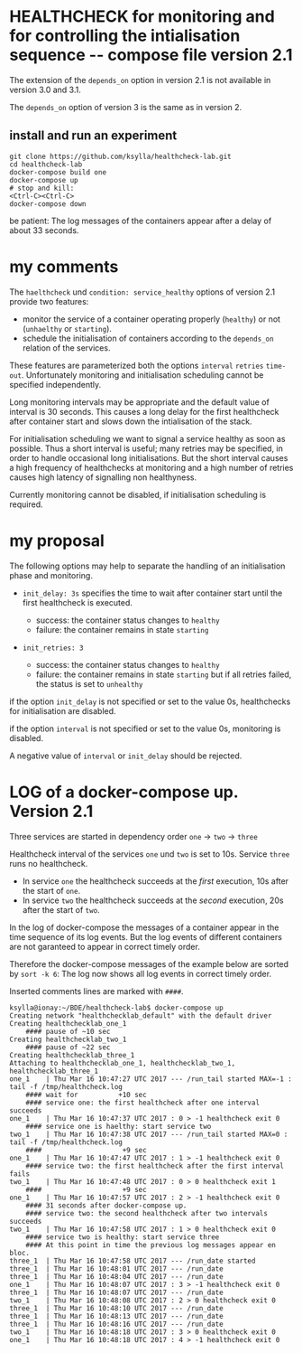 # HEALTHCHECK for monitoring and for controlling the intialisation sequence -- compose file version 2.1

The extension of the `depends_on` option in version 2.1 is not available in version 3.0 and 3.1.

The `depends_on` option of version 3 is the same as in version 2.

## install and run an experiment
```
git clone https://github.com/ksylla/healthcheck-lab.git
cd healthcheck-lab
docker-compose build one
docker-compose up
# stop and kill:
<Ctrl-C><Ctrl-C>
docker-compose down
```
be patient: The log messages of the containers appear after a delay of about 33 seconds.

# my comments

The `haelthcheck` und `condition: service_healthy` options of  version 2.1
provide two features:
* monitor the service of a container operating properly (`healthy`) or not (`unhaelthy` or `starting`).
* schedule the initialisation of containers according to the `depends_on` relation of the services.

These features are parameterized both the options `interval` `retries` `time-out`.
Unfortunately monitoring and initialisation scheduling cannot be specified independently.

Long monitoring intervals may be appropriate and the default value of interval is 30 seconds.
This causes a long delay for the first healthcheck after container start and slows down the intialisation of the stack.

For initialisation scheduling we want to signal a service healthy as soon as possible.
Thus a short interval is useful; many retries may be specified, in order to handle occasional long initialisations. 
But the short interval causes a high frequency of healthchecks at monitoring and a high number of retries
causes high latency of signalling non healthyness.

Currently monitoring cannot be disabled, if initialisation scheduling is required.

# my proposal

The following options may help to separate the handling of an initialisation phase and monitoring.

* `init_delay: 3s` 
specifies the time to wait after container start until the first healthcheck is executed. 
  * success: the container status changes to `healthy`
  * failure: the container remains in state `starting`

* `init_retries: 3` 
  * success: the container status changes to `healthy`
  * failure: the container remains in state `starting` 
    but if all retries failed, the status is set to `unhealthy`
  
if the option `init_delay` is not specified or set to the value 0s, 
healthchecks for initialisation are disabled.

if the option `interval` is not specified or set to the value 0s, 
monitoring is disabled.

A negative value of `interval` or `init_delay` should be rejected.

# LOG of a docker-compose up.  Version 2.1

Three services are started in dependency order `one` -\> `two` -\> `three`

Healthcheck interval of the services `one` und `two` is set to 10s. 
Service `three` runs no healthcheck.

* In service `one` the healthcheck succeeds at the *first* execution, 10s after the start of `one`.
* In service `two` the healthcheck succeeds at the *second* execution, 20s after the start of `two`.

In the log of docker-compose the messages of a container appear in the time sequence of its log events.
But the log events of different containers are not garanteed to appear in correct timely order.

Therefore the docker-compose messages of the example below are sorted by `sort -k 6`:
The log now shows all log events in correct timely order.

Inserted comments lines are marked with `####`.

```
ksylla@ionay:~/BDE/healthcheck-lab$ docker-compose up
Creating network "healthchecklab_default" with the default driver
Creating healthchecklab_one_1
    #### pause of ~10 sec
Creating healthchecklab_two_1
    #### pause of ~22 sec
Creating healthchecklab_three_1
Attaching to healthchecklab_one_1, healthchecklab_two_1, healthchecklab_three_1
one_1    | Thu Mar 16 10:47:27 UTC 2017 --- /run_tail started MAX=-1 : tail -f /tmp/healthcheck.log
    #### wait for          +10 sec
    #### service one: the first healthcheck after one interval succeeds
one_1    | Thu Mar 16 10:47:37 UTC 2017 : 0 > -1 healthcheck exit 0
    #### service one is haelthy: start service two
two_1    | Thu Mar 16 10:47:38 UTC 2017 --- /run_tail started MAX=0 : tail -f /tmp/healthcheck.log
    ####                    +9 sec
one_1    | Thu Mar 16 10:47:47 UTC 2017 : 1 > -1 healthcheck exit 0
    #### service two: the first healthcheck after the first interval fails
two_1    | Thu Mar 16 10:47:48 UTC 2017 : 0 > 0 healthcheck exit 1
    ####                    +9 sec
one_1    | Thu Mar 16 10:47:57 UTC 2017 : 2 > -1 healthcheck exit 0
    #### 31 seconds after docker-compose up.
    #### service two: the second healthcheck after two intervals succeeds
two_1    | Thu Mar 16 10:47:58 UTC 2017 : 1 > 0 healthcheck exit 0
    #### service two is healthy: start service three
    #### At this point in time the previous log messages appear en bloc.
three_1  | Thu Mar 16 10:47:58 UTC 2017 --- /run_date started
three_1  | Thu Mar 16 10:48:01 UTC 2017 --- /run_date
three_1  | Thu Mar 16 10:48:04 UTC 2017 --- /run_date
one_1    | Thu Mar 16 10:48:07 UTC 2017 : 3 > -1 healthcheck exit 0
three_1  | Thu Mar 16 10:48:07 UTC 2017 --- /run_date
two_1    | Thu Mar 16 10:48:08 UTC 2017 : 2 > 0 healthcheck exit 0
three_1  | Thu Mar 16 10:48:10 UTC 2017 --- /run_date
three_1  | Thu Mar 16 10:48:13 UTC 2017 --- /run_date
three_1  | Thu Mar 16 10:48:16 UTC 2017 --- /run_date
two_1    | Thu Mar 16 10:48:18 UTC 2017 : 3 > 0 healthcheck exit 0
one_1    | Thu Mar 16 10:48:18 UTC 2017 : 4 > -1 healthcheck exit 0
```

